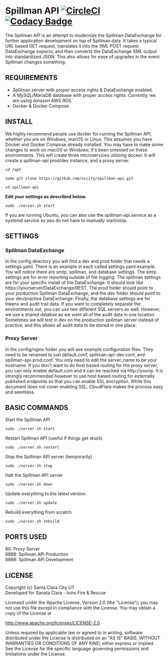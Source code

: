 # Spillman API [![CircleCI](https://dl.circleci.com/status-badge/img/gh/sccity/spillman-api/tree/prod.svg?style=shield)](https://dl.circleci.com/status-badge/redirect/gh/sccity/spillman-api/tree/prod) [![Codacy Badge](https://app.codacy.com/project/badge/Grade/b9f3e0f2cc6b4731af46372f79cab252)](https://www.codacy.com?utm_source=github.com&amp;utm_medium=referral&amp;utm_content=sccity/spillman-api&amp;utm_campaign=Badge_Grade)

The Spillman API is an attempt to modernize the Spillman DataExchange for further application development on top of Spillman data. It takes a typical URL based GET request, translates it into the XML POST request DataExchange expects, and then converts the DataExchange XML output into standardized JSON. This also allows for ease of upgrades in the event Spillman changes something.

## REQUIREMENTS
*  Spillman server with proper access rights & DataExchange enabled.
*  A MySQL/MariaDB database with proper access rights. Currently, we are using Amazon AWS RDS.
*  Docker & Docker Compose

## INSTALL
We highly recommend people use docker for running the Spillman API, whether you are on Windows, macOS or Linux. This assumes you have Docker and Docker Compose already installed. You may have to make some changes to work on macOS or Windows; it's been untested on these environments. This will create three microservices utilizing docker. It will create a spillman-api prod/dev instance, and a proxy server.
```
cd /opt
```
```
sudo git clone https://github.com/sccity/spillman-api.git
```
```
cd spillman-api
```
**Edit your settings as described below.**
```
sudo ./server.sh start
```

If you are running Ubuntu, you can also use the spillman-api.service as a systemd service so you do not have to manually start/stop.

## SETTINGS
### Spillman DataExchange
In the config directory you will find a dev and prod folder that needs a settings.yaml. There is an example in each called settings.yaml.example. You will notice there are smtp, spillman, and database settings. The smtp settings are for error reporting outside of file logging. The spillman settings are for your specific install of the DataExchange. It should look like https://yourserver/DataExchange/REST. The prod folder should point to your production Spillman DataExchange, and the dev folder should point to your dev/practice DataExchange. Finally, the database settings are for tokens and audit trail data. If you want to completely separate the environments out, you can use two different SQL servers as well. However, we use a shared databse as we want all of the audit data in one location. Sometimes we will test in dev on the production spillman server instead of practice, and this allows all audit data to be stored in one place. 

### Proxy Server
In the config/nginx folder you will see example configuration files. They need to be renamed to just default.conf, spillman-api-dev.conf, and spillman-api-prod.conf. You only need to edit the server_name to be your hostname. If you don't want to do host based routing for the proxy server, you can only enable default.com and it can be reached via http://yourip. It is strongly recommended however to use host based routing for externally published endpoints so that you can enable SSL encryption. While this document does not cover enabling SSL, CloudFlare makes the process easy and seemless.

## BASIC COMMANDS

Start the Spillman API
```
sudo ./server.sh start
```

Restart Spillman API (useful if things get stuck)
```
sudo ./server.sh restart
```

Stop the Spillman API server (temporarily)
```
sudo ./server.sh stop
```

Halt the Spillman API server
```
sudo ./server.sh down
```

Update everything to the latest version
```
sudo ./server.sh update
```

Rebuild everything from scratch
```
sudo ./server.sh rebuild
```

## PORTS USED
80: Proxy Server\
8888: Spillman API Production\
8889: Spillman API Development

## LICENSE
Copyright (c) Santa Clara City UT\
Developed for Sanata Clara - Ivins Fire & Rescue

Licensed under the Apache License, Version 2.0 (the "License");
you may not use this file except in compliance with the License.
You may obtain a copy of the License at

<http://www.apache.org/licenses/LICENSE-2.0>

Unless required by applicable law or agreed to in writing, software
distributed under the License is distributed on an "AS IS" BASIS,
WITHOUT WARRANTIES OR CONDITIONS OF ANY KIND, either express or implied.
See the License for the specific language governing permissions and
limitations under the License.

